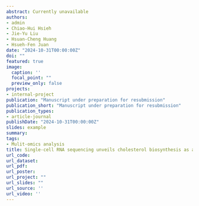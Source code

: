 ```yaml
---
abstract: Currently unavailable
authors:
- admin
- Chiao-Hui Hsieh
- Jie-Yu Liu
- Hsuan-Cheng Huang
- Hsueh-Fen Juan
date: "2024-10-31T00:00:00Z"
doi: ""
featured: true
image:
  caption: ''
  focal_point: ""
  preview_only: false
projects:
- internal-project
publication: "Manuscript under preparation for resubmission"
publication_short: "Manuscript under preparation for resubmission"
publication_types:
- article-journal
publishDate: "2024-10-31T00:00:00Z"
slides: example
summary: 
tags:
- Mulit-omics analysis
title: Single-cell RNA sequencing unveils cholesterol biosynthesis as a therapeutic target in malignant breast cancer: a combinatorial treatment approach
url_code: 
url_dataset:
url_pdf: 
url_poster: 
url_project: ""
url_slides: ""
url_source: ''
url_video: ''
---
```


